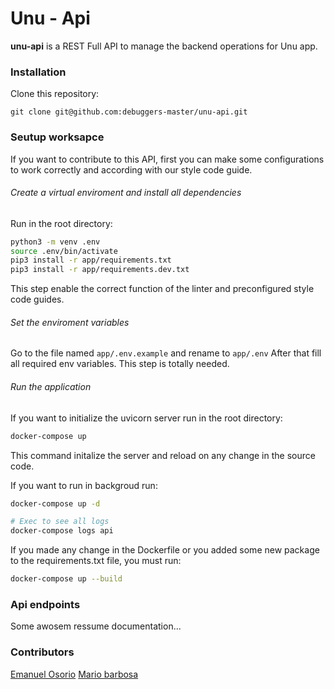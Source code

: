 # Unu - Api

**unu-api** is a REST Full API to manage the backend operations for Unu app.

### Installation
Clone this repository:

```
git clone git@github.com:debuggers-master/unu-api.git
```

### Seutup worksapce
If you want to contribute to this API, first you can make some configurations
to work correctly and according with our style code guide.

###### Create a virtual enviroment and install all dependencies
Run in the root directory:

```bash
python3 -m venv .env
source .env/bin/activate
pip3 install -r app/requirements.txt
pip3 install -r app/requirements.dev.txt
```

This step enable the correct function of the linter and preconfigured style code guides.

###### Set the enviroment variables
Go to the file named `app/.env.example` and rename to `app/.env`
After that fill all required env variables.
This step is totally needed.

###### Run the application
If you want to initialize the uvicorn server run in the root directory:

```bash
docker-compose up
```

This command initalize the server and reload on any change in the source code.

If you want to run in backgroud run:

```bash
docker-compose up -d

# Exec to see all logs
docker-compose logs api
```

If you made any change in the Dockerfile or you added some new package to the requirements.txt file, you must run:

```bash
docker-compose up --build
```

### Api endpoints
Some awosem ressume documentation...

### Contributors
[Emanuel Osorio](https://github.com/emanuelosva)
[Mario barbosa](https://github.com/mariobarbosa777)
